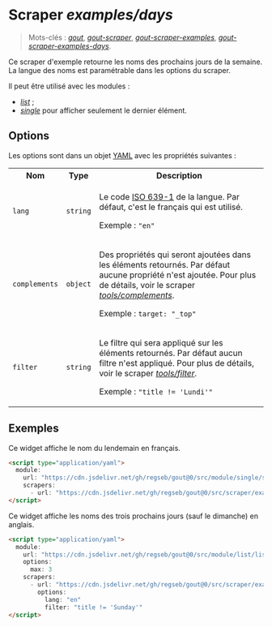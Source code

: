 # Scraper _examples/days_

> Mots-clés :
> [_gout_](https://github.com/search?q=_gout_+language%3AMarkdown&type=Code&l=Markdown),
> [_gout-scraper_](https://github.com/search?q=_gout-scraper_+language%3AMarkdown&type=Code&l=Markdown),
> [_gout-scraper-examples_](https://github.com/search?q=_gout-scraper-examples_+language%3AMarkdown&type=Code&l=Markdown),
> [_gout-scraper-examples-days_](https://github.com/search?q=_gout-scraper-examples-days_+language%3AMarkdown&type=Code&l=Markdown).

Ce scraper d'exemple retourne les noms des prochains jours de la semaine. La
langue des noms est paramétrable dans les options du scraper.

Il peut être utilisé avec les modules :

- [_list_](../../../module/list#readme) ;
- [_single_](../../../module/single#readme) pour afficher seulement le dernier
  élément.

## Options

Les options sont dans un objet
[YAML](https://yaml.org/ "YAML Ain't Markup Language") avec les propriétés
suivantes :

<table>
  <tr>
    <th>Nom</th>
    <th>Type</th>
    <th>Description</th>
  </tr>
  <tr>
    <td><code>lang</code></td>
    <td><code>string</code></td>
    <td>
      <p>
        Le code
        <a href="https://fr.wikipedia.org/wiki/Liste_des_codes_ISO_639-1">ISO 639-1</a>
        de la langue. Par défaut, c'est le français qui est utilisé.
      </p>
      <p>
        Exemple : <code>"en"</code>
      </p>
    </td>
  </tr>
  <tr>
    <td><code>complements</code></td>
    <td><code>object</code></td>
    <td>
      <p>
        Des propriétés qui seront ajoutées dans les éléments retournés. Par
        défaut aucune propriété n'est ajoutée. Pour plus de détails, voir le
        scraper
        <a href="../../tools/complements#readme"><em>tools/complements</em></a>.
      </p>
      <p>
        Exemple : <code>target: "_top"</code>
      </p>
    </td>
  </tr>
  <tr>
    <td><code>filter</code></td>
    <td><code>string</code></td>
    <td>
      <p>
        Le filtre qui sera appliqué sur les éléments retournés. Par défaut aucun
        filtre n'est appliqué. Pour plus de détails, voir le scraper
        <a href="../../tools/filter#readme"><em>tools/filter</em></a>.
      </p>
      <p>
        Exemple : <code>"title != 'Lundi'"</code>
      </p>
    </td>
  </tr>
</table>

## Exemples

Ce widget affiche le nom du lendemain en français.

```html
<script type="application/yaml">
  module:
    url: "https://cdn.jsdelivr.net/gh/regseb/gout@0/src/module/single/single.js"
    scrapers:
      - url: "https://cdn.jsdelivr.net/gh/regseb/gout@0/src/scraper/examples/days/days.js"
</script>
```

Ce widget affiche les noms des trois prochains jours (sauf le dimanche) en
anglais.

```html
<script type="application/yaml">
  module:
    url: "https://cdn.jsdelivr.net/gh/regseb/gout@0/src/module/list/list.js"
    options:
      max: 3
    scrapers:
      - url: "https://cdn.jsdelivr.net/gh/regseb/gout@0/src/scraper/examples/days/days.js"
        options:
          lang: "en"
          filter: "title != 'Sunday'"
</script>
```
